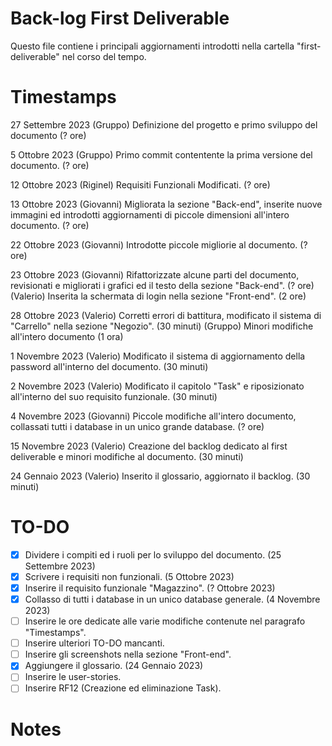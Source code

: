 # Back-log First Deliverable
Questo file contiene i principali aggiornamenti introdotti nella cartella "first-deliverable" nel corso del tempo.

# Timestamps

27 Settembre 2023
(Gruppo) Definizione del progetto e primo sviluppo del documento (? ore)

5 Ottobre 2023
(Gruppo) Primo commit contentente la prima versione del documento. (? ore)

12 Ottobre 2023
(Riginel) Requisiti Funzionali Modificati. (? ore)

13 Ottobre 2023 
(Giovanni) Migliorata la sezione "Back-end", inserite nuove immagini ed introdotti aggiornamenti di piccole dimensioni all'intero documento. (? ore)

22 Ottobre 2023 
(Giovanni) Introdotte piccole migliorie al documento. (? ore)

23 Ottobre 2023 
(Giovanni) Rifattorizzate alcune parti del documento, revisionati e migliorati i grafici ed il testo della sezione "Back-end". (? ore)
(Valerio) Inserita la schermata di login nella sezione "Front-end". (2 ore)

28 Ottobre 2023
(Valerio) Corretti errori di battitura, modificato il sistema di "Carrello" nella sezione "Negozio". (30 minuti)
(Gruppo) Minori modifiche all'intero documento (1 ora)

1 Novembre 2023
(Valerio) Modificato il sistema di aggiornamento della password all'interno del documento. (30 minuti)

2 Novembre 2023 
(Valerio) Modificato il capitolo "Task" e riposizionato all'interno del suo requisito funzionale. (30 minuti) 

4 Novembre 2023
(Giovanni) Piccole modifiche all'intero documento, collassati tutti i database in un unico grande database. (? ore)

15 Novembre 2023
(Valerio) Creazione del backlog dedicato al first deliverable e minori modifiche al documento. (30 minuti)

24 Gennaio 2023
(Valerio) Inserito il glossario, aggiornato il backlog. (30 minuti)
 
# TO-DO

- [x] Dividere i compiti ed i ruoli per lo sviluppo del documento. (25 Settembre 2023)
- [x] Scrivere i requisiti non funzionali. (5 Ottobre 2023)
- [x] Inserire il requisito funzionale "Magazzino". (? Ottobre 2023)
- [x] Collasso di tutti i database in un unico database generale. (4 Novembre 2023)
- [ ] Inserire le ore dedicate alle varie modifiche contenute nel paragrafo "Timestamps".
- [ ] Inserire ulteriori TO-DO mancanti.
- [ ] Inserire gli screenshots nella sezione "Front-end".
- [X] Aggiungere il glossario. (24 Gennaio 2023)
- [ ] Inserire le user-stories.
- [ ] Inserire RF12 (Creazione ed eliminazione Task).

# Notes

